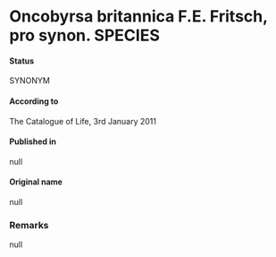 Oncobyrsa britannica F.E. Fritsch, pro synon. SPECIES
=======

#### Status
SYNONYM

#### According to
The Catalogue of Life, 3rd January 2011

#### Published in
null

#### Original name
null

### Remarks
null